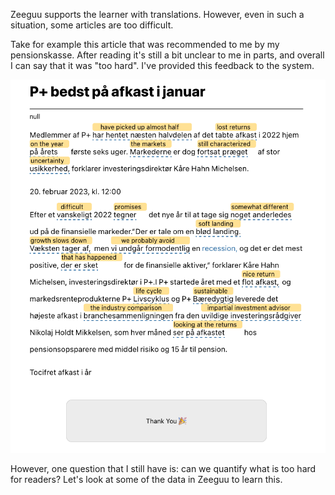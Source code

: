 
Zeeguu supports the learner with translations. 
However, even in such a situation, some articles are too difficult.

Take for example this article that was recommended to me by my pensionskasse. After reading it's still a bit unclear to me in parts, and overall I can say that it was "too hard". I've provided this feedback to the system. 

![](../docs/assets/a-too-difficult-text.png)

However, one question that I still have is: can we quantify what is too hard for readers? Let's look at some of the data in Zeeguu to learn this. 



